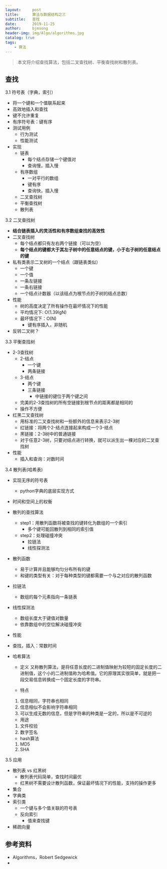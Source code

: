 ```yaml
---
layout:     post
title:      算法与数据结构之三
subtitle:   查找
date:       2019-11-25
author:     bjmsong
header-img: img/Algo/algorithms.jpg
catalog: true
tags:
    - 算法
---
```

>本文将介绍查找算法，包括二叉查找树、平衡查找树和散列表。


## 查找
3.1 符号表（字典，索引）
- 将一个键和一个值联系起来
- 高效地插入和查找
- 键不允许重复
- 有序符号表：键有序
- 测试用例
    - 行为测试
    - 性能测试
- 实现
    - 链表
        - 每个结点存储一个键值对
        - 查询慢，插入慢
    - 有序数组
        - 一对平行的数组
        - 键有序
        - 查询快，插入慢
    - 二叉查找树
    - 平衡查找树
    - 散列表

3.2 二叉查找树
- **结合链表插入的灵活性和有序数组查找的高效性**
- 二叉查找树
    - 每个结点都只有左右两个链接（可以为空）
    - **每个结点的键都大于其左子树中的任意结点的键，小于右子树的任意结点的键**
- 私有类表示二叉树的一个结点（跟链表类似）
    - 一个键
    - 一个值
    - 一条左链接
    - 一条右链接
    - 一个结点计数器（以该结点为根节点的子树的结点总数）
- 性能
    - 树的高度决定了所有操作在最坏情况下的性能
    - 平均情况下: O(1.39lgN)
    - 最坏情况下：O(N) 
        - 键有序插入，非随机
- 反转二叉树？

3.3 平衡查找树
- 2-3查找树
    - 2-结点
        - 一个键
        - 两条链接
    - 3-结点
        - 两个键
        - 三条链接
            - 中链接的键位于两个键之间
    - 完美的2-3查找树的所有空链接到根节点的距离都是相同的
    - 操作不方便
- 红黑二叉查找树
    - 用标准的二叉查找树和一些额外的信息来表示2-3树
    - 红链接：将两个2-结点连接起来构成一个3-结点
    - 黑链接：2-3树中的普通链接
    - 对于任意2-3树，只要对结点进行转换，就可以派生出一棵对应的二叉查找树
- 性能
    - 插入和查询：对数时间

3.4 散列表(哈希表)
- 实现无序的符号表
  
    - python字典的底层实现方式
- 时间和空间上的权衡
- 散列的查找算法
    - step1：用散列函数将被查找的键转化为数组的一个索引
        - 多个键可能回散列到相同的索引值
    - step2：处理碰撞冲突
        - 拉链法
        - 线性探测法
- 散列函数
    - 易于计算并且能够均匀分布所有的键
    - 和键的类型有关：对于每种类型的键都需要一个与之对应的散列函数
- 拉链法
  
    - 数组的每个元素指向一条链表
- 线性探测法
    - 数组长度大于键值对数量
    - 依靠数组中的空位解决碰撞冲突
- 性能
  
- 查找，插入：常数时间
  
- 哈希算法
    - 定义
    又称散列算法，是将任意长度的二进制值映射为较短的固定长度的二进制值，这个小的二进制值称为哈希值。它的原理其实很简单，就是把一段交易信息转换成一个固定长度的字符串。

    - 特点
    1. 信息相同，字符串也相同
    2. 信息相似不会影响字符串相同
    3. 可以生成无数的信息，但是字符串的种类是一定的，所以是不可逆的

    - 用途
    1. 文件校验
    2. 数字签名

    - hash算法
    1. MD5
    2. SHA
    

3.5 应用
- 散列表 vs 红黑树
    - 散列表代码简单，查找时间最优
    - 红黑树不需要设计散列函数，保证最坏情况下的性能，支持的操作更多
- 集合
- 字典类
- 索引类
    - 一个键与多个值关联的符号表
    - 反向索引
        - 值来查找键
- 稀疏向量


## 参考资料
- Algorithms，Robert Sedgewick
- 
